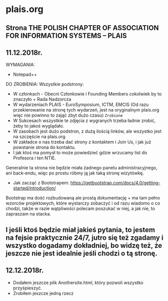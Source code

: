 # plais.org
Strona THE POLISH CHAPTER OF ASSOCIATION FOR INFORMATION SYSTEMS – PLAIS
-----------------------------------------------------
11.12.2018r.
-----------------------------------------------------
WYMAGANIA:

- Notepad++

DO ZROBIENIA:
Wszystkie podstrony:
- W członkach - Obecni Członkowie i Founding Members cokolwiek by to znaczyło + Rada Nadzorcza
- W wydarzeniach PLAIS - EuroSymposium, ICTM, EMCIS (Od razu przekierowanie na stronę tych wydarzeń, jest na oryginalnym plais.org więc nie powinno to zająć zbyt dużo czasu) ``` Zrobione ```
- W Sukcesach wszystkie te zdjęcia z wygranych trzeba ładnie zrobić, żeby to jakoś wyglądało.
- W zasobach jest dużo podstron, z dużą ilością linków, ale wszystko jest na szczęście na plais.org
- W zakładce o nas trzeba dać strony z kontaktem i Join Us, i jak już powstanie strona do kontaktu.
- I jak ktoś ma pomysł to może powiedzieć gdzie wrzucamy list do Profesora i ten NTIE.

Generalnie ta strona nie będzie miała żadnego panelu administracyjnego, ani back-endu, więc po prostu róbmy ją jak taką stronę wizytówkę.

- Jak zacząć z Bootstrapem: https://getbootstrap.com/docs/4.0/getting-started/introduction/

Bootstrap ma dość rozbudowaną ale prostą dokumentację + ma tam pełno wzorców projektowych, które wystarczy zobaczyć i od razu wiadomo o co chodzi, także w razie wątpliwości polecam poszukać w niej, a jak nie, to zapraszam na stacka.

I jeśli ktoś będzie miał jakieś pytania, to jestem na fejsie praktycznie 24/7, jutro się też zgadamy i wszystko dogadamy dokładniej, bo widzę też, że jeszcze nie jest idealnie jeśli chodzi o tą stronę.
-----------------------------------------------------
12.12.2018r.
-----------------------------------------------------
- Dodałem jeszcze plik Anothersite.html, który pozwoli wszystko przyśpieszyć.
- Zrobiłem jeszcze jedną rzecz
